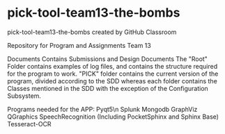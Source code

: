 # pick-tool-team13-the-bombs
pick-tool-team13-the-bombs created by GitHub Classroom

Repository for Program and Assignments Team 13

Documents Contains Submissions and Design Documents
The "Root" Folder contains examples of log files, and contains the structure required for the program to work.
"PICK" folder contains the current version of the program, divided according to the SDD whereas each folder contains the Classes mentioned in the SDD with the exception of the Configuration Subsystem.


Programs needed for the APP:
	Pyqt5\n
	Splunk
	Mongodb
	GraphViz
	QGraphics
	SpeechRecognition (Including PocketSphinx and Sphinx Base)
	Tesseract-OCR
	

